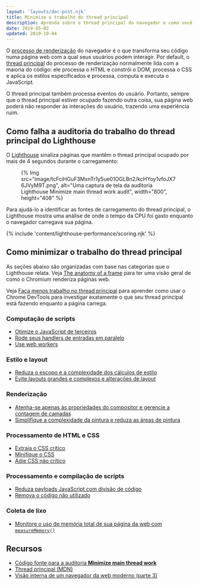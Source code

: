 ```yaml
---
layout: 'layouts/doc-post.njk'
title: Minimize o trabalho do thread principal
description: Aprenda sobre o thread principal do navegador e como você pode otimizar sua página web para reduzir a carga do thread principal e melhorar o desempenho.
date: 2019-05-02
updated: 2019-10-04
---
```


O [processo de renderização](https://developers.google.com/web/updates/2018/09/inside-browser-part3) do navegador é o que transforma seu código numa página web com a qual seus usuários podem interagir. Por default, o [thread principal](https://developer.mozilla.org/docs/Glossary/Main_thread) do processo de renderização normalmente lida com a maioria do código: ele processa o HTML e constrói o DOM, processa o CSS e aplica os estilos especificados e processa, computa e executa o JavaScript.

O thread principal também processa eventos do usuário. Portanto, sempre que o thread principal estiver ocupado fazendo outra coisa, sua página web poderá não responder às interações do usuário, trazendo uma experiência ruim.

## Como falha a auditoria do trabalho do thread principal do Lighthouse

O [Lighthouse](https://developers.google.com/web/tools/lighthouse/) sinaliza páginas que mantêm o thread principal ocupado por mais de 4 segundos durante o carregamento:

<figure>   {% Img src="image/tcFciHGuF3MxnTr1y5ue01OGLBn2/kcHYoy1vfoJX76JVyM9T.png", alt="Uma captura de tela da auditoria Lighthouse Minimize main thread work audit", width="800", height="408" %}</figure>

Para ajudá-lo a identificar as fontes de carregamento do thread principal, o Lighthouse mostra uma análise de onde o tempo da CPU foi gasto enquanto o navegador carregava sua página.

{% include 'content/lighthouse-performance/scoring.njk' %}

## Como minimizar o trabalho do thread principal

As seções abaixo são organizadas com base nas categorias que o Lighthouse relata. Veja [The anatomy of a frame](https://aerotwist.com/blog/the-anatomy-of-a-frame/) para ter uma visão geral de como o Chromium renderiza páginas web.

Veja [Faça menos trabalho no thread principal](https://developers.google.com/web/tools/chrome-devtools/speed/get-started#main) para aprender como usar o Chrome DevTools para investigar exatamente o que seu thread principal está fazendo enquanto a página carrega.

### Computação de scripts

- [Otimize o JavaScript de terceiros](https://web.dev/fast/#optimize-your-third-party-resources)
- [Rode seus handlers de entradas em paralelo](https://developers.google.com/web/fundamentals/performance/rendering/debounce-your-input-handlers)
- [Use web workers](https://web.dev/off-main-thread/)

### Estilo e layout

- [Reduza o escopo e a complexidade dos cálculos de estilo](https://developers.google.com/web/fundamentals/performance/rendering/reduce-the-scope-and-complexity-of-style-calculations)
- [Evite layouts grandes e complexos e alterações de layout](https://developers.google.com/web/fundamentals/performance/rendering/avoid-large-complex-layouts-and-layout-thrashing)

### Renderização

- [Atenha-se apenas às propriedades do compositor e gerencie a contagem de camadas](https://developers.google.com/web/fundamentals/performance/rendering/stick-to-compositor-only-properties-and-manage-layer-count)
- [Simplifique a complexidade da pintura e reduza as áreas de pintura](https://developers.google.com/web/fundamentals/performance/rendering/simplify-paint-complexity-and-reduce-paint-areas)

### Processamento de HTML e CSS

- [Extraia o CSS crítico](https://web.dev/extract-critical-css/)
- [Minifique o CSS](https://web.dev/minify-css/)
- [Adie CSS não crítico](https://web.dev/defer-non-critical-css/)

### Processamento e compilação de scripts

- [Reduza payloads JavaScript com divisão de código](https://web.dev/reduce-javascript-payloads-with-code-splitting/)
- [Remova o código não utilizado](https://web.dev/remove-unused-code/)

### Coleta de lixo

- [Monitore o uso de memória total de sua página da web com `measureMemory()`](https://web.dev/monitor-total-page-memory-usage/)

## Recursos

- [Código fonte para a auditoria **Minimize main thread work**](https://github.com/GoogleChrome/lighthouse/blob/master/lighthouse-core/audits/mainthread-work-breakdown.js)
- [Thread principal (MDN)](https://developer.mozilla.org/docs/Glossary/Main_thread)
- [Visão interna de um navegador da web moderno (parte 3)](https://developers.google.com/web/updates/2018/09/inside-browser-part3)
